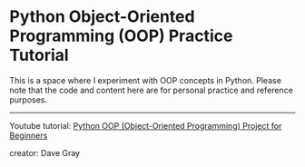 # Python Object-Oriented Programming (OOP) Practice Tutorial

This is a space where I experiment with OOP concepts in Python. Please note that the code and content here are for personal practice and reference purposes.

---
Youtube tutorial: [Python OOP (Object-Oriented Programming) Project for Beginners](https://youtu.be/PMFd95RgIwE?si=dsQVwFRslF0-Du7I)

creator: Dave Gray
